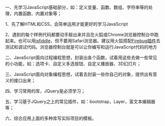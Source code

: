 一、先学习JavaScript基础部分，如：定义变量、函数、数组、字符串等的处理，内置函数、内置对象等；

 1、先了解HTML和CSS，会简单运用才能更好的学习JavaScript

2、遇到的每个样例代码都要动手敲出来并且在火狐或Chrome浏览器控制台中跑起来。也可以用[jsfiddle](http://jsfiddle.net/)，但不要用Safari浏览器。建议用火狐搭配[Firebug插件](https://addons.mozilla.org/en-us/firefox/addon/firebug/)去测试和调试代码。浏览器控制台就是可以让你编写和运行JavaScript代码的地方

二、JavaScript面向过程编程思想，封装出各个函数，试着用这些去做一些常见的小功能，如：选项卡、自定义多选按钮、自定义播放器、3D幻灯片；

三、JavaScript面向对象编程思想，试着去封装一些你自己的对象，提供出有意义的接口出来；

四、学习常用的库，JQuery是必须学习；

五、学习基于JQuery之上的常见插件，如：bootstrap，Layer，富文本编辑器等；

六、综合应用上面的多种库写实际项目的模板。